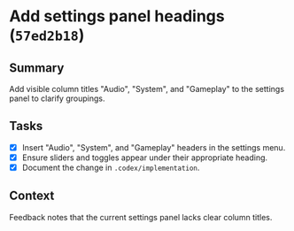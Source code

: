 # Add settings panel headings (`57ed2b18`)

## Summary
Add visible column titles "Audio", "System", and "Gameplay" to the settings panel to clarify groupings.

## Tasks
- [x] Insert "Audio", "System", and "Gameplay" headers in the settings menu.
- [x] Ensure sliders and toggles appear under their appropriate heading.
- [x] Document the change in `.codex/implementation`.

## Context
Feedback notes that the current settings panel lacks clear column titles.

